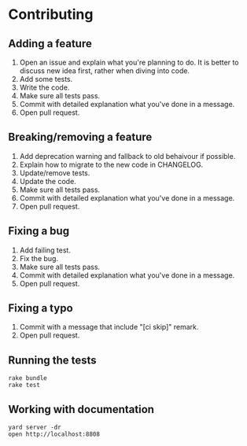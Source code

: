 # Contributing

## Adding a feature

1. Open an issue and explain what you're planning to do. It is better to discuss new idea first,
   rather when diving into code.
2. Add some tests.
3. Write the code.
4. Make sure all tests pass.
5. Commit with detailed explanation what you've done in a message.
6. Open pull request.

## Breaking/removing a feature

1. Add deprecation warning and fallback to old behaivour if possible.
2. Explain how to migrate to the new code in CHANGELOG.
3. Update/remove tests.
4. Update the code.
5. Make sure all tests pass.
6. Commit with detailed explanation what you've done in a message.
7. Open pull request.

## Fixing a bug

1. Add failing test.
2. Fix the bug.
3. Make sure all tests pass.
4. Commit with detailed explanation what you've done in a message.
5. Open pull request.

## Fixing a typo

1. Commit with a message that include "[ci skip]" remark.
2. Open pull request.

## Running the tests

```
rake bundle
rake test
```

## Working with documentation

```
yard server -dr
open http://localhost:8808
